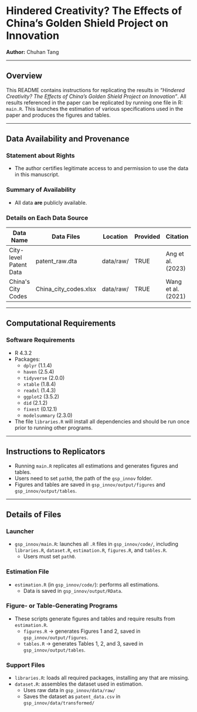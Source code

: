 # Hindered Creativity? The Effects of China’s Golden Shield Project on Innovation

**Author:** Chuhan Tang  

---

## Overview
This README contains instructions for replicating the results in *“Hindered Creativity? The Effects of China’s Golden Shield Project on Innovation”*. All results referenced in the paper can be replicated by running one file in R: `main.R`. This launches the estimation of various specifications used in the paper and produces the figures and tables.

---

## Data Availability and Provenance

### Statement about Rights
- The author certifies legitimate access to and permission to use the data in this manuscript.

### Summary of Availability
- All data **are** publicly available.

### Details on Each Data Source

| Data Name                  | Data Files               | Location          | Provided | Citation         |
|----------------------------|------------------------|-----------------|----------|----------------|
| City-level Patent Data     | patent_raw.dta         | data/raw/       | TRUE     | Ang et al. (2023) |
| China's City Codes         | China_city_codes.xlsx  | data/raw/       | TRUE     | Wang et al. (2021) |

---

## Computational Requirements

### Software Requirements
- R 4.3.2  
- Packages:
  - `dplyr` (1.1.4)  
  - `haven` (2.5.4)  
  - `tidyverse` (2.0.0)  
  - `xtable` (1.8.4)  
  - `readxl` (1.4.3)  
  - `ggplot2` (3.5.2)  
  - `did` (2.1.2)  
  - `fixest` (0.12.1)  
  - `modelsummary` (2.3.0)  
- The file `libraries.R` will install all dependencies and should be run once prior to running other programs.

---

## Instructions to Replicators
- Running `main.R` replicates all estimations and generates figures and tables.  
- Users need to set `path0`, the path of the `gsp_innov` folder.  
- Figures and tables are saved in `gsp_innov/output/figures` and `gsp_innov/output/tables`.

---

## Details of Files

### Launcher
- `gsp_innov/main.R`: launches all `.R` files in `gsp_innov/code/`, including `libraries.R`, `dataset.R`, `estimation.R`, `figures.R`, and `tables.R`.  
  - Users must set `path0`.

### Estimation File
- `estimation.R` (in `gsp_innov/code/`): performs all estimations.  
  - Data is saved in `gsp_innov/output/RData`.

### Figure- or Table-Generating Programs
- These scripts generate figures and tables and require results from `estimation.R`.
  - `figures.R` → generates Figures 1 and 2, saved in `gsp_innov/output/figures`.
  - `tables.R` → generates Tables 1, 2, and 3, saved in `gsp_innov/output/tables`.

### Support Files
- `libraries.R`: loads all required packages, installing any that are missing.
- `dataset.R`: assembles the dataset used in estimation.
  - Uses raw data in `gsp_innov/data/raw/`
  - Saves the dataset as `patent_data.csv` in `gsp_innov/data/transformed/`
